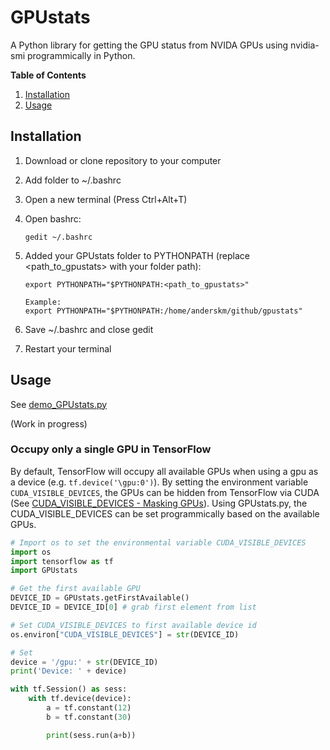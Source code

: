# GPUstats
A Python library for getting the GPU status from NVIDA GPUs using nvidia-smi programmically in Python.

**Table of Contents**

1. [Installation](#installation)
2. [Usage](#usage)

## Installation
1. Download or clone repository to your computer
2. Add folder to ~/.bashrc
  1. Open a new terminal (Press Ctrl+Alt+T)
  2. Open bashrc:

      ```
      gedit ~/.bashrc
      ```

  3. Added your GPUstats folder to PYTHONPATH (replace <path_to_gpustats> with your folder path):

      ```
      export PYTHONPATH="$PYTHONPATH:<path_to_gpustats>"

      Example:
      export PYTHONPATH="$PYTHONPATH:/home/anderskm/github/gpustats"
      ```

  4. Save ~/.bashrc and close gedit
  5. Restart your terminal

## Usage
See [demo_GPUstats.py](https://github.com/anderskm/gpustats/blob/master/demo_GPUstats.py)

(Work in progress)

### Occupy only a single GPU in TensorFlow
By default, TensorFlow will occupy all available GPUs when using a gpu as a device (e.g. `tf.device('\gpu:0')`). By setting the environment variable `CUDA_VISIBLE_DEVICES`, the GPUs can be hidden from TensorFlow via CUDA (See [CUDA_VISIBLE_DEVICES - Masking GPUs](http://acceleware.com/blog/cudavisibledevices-masking-gpus)). Using GPUstats.py, the CUDA_VISIBLE_DEVICES can be set programmically based on the available GPUs.

```python
# Import os to set the environmental variable CUDA_VISIBLE_DEVICES
import os
import tensorflow as tf
import GPUstats

# Get the first available GPU
DEVICE_ID = GPUstats.getFirstAvailable()
DEVICE_ID = DEVICE_ID[0] # grab first element from list

# Set CUDA_VISIBLE_DEVICES to first available device id
os.environ["CUDA_VISIBLE_DEVICES"] = str(DEVICE_ID)

# Set
device = '/gpu:' + str(DEVICE_ID)
print('Device: ' + device)

with tf.Session() as sess:
    with tf.device(device):
        a = tf.constant(12)
        b = tf.constant(30)

        print(sess.run(a+b))

```
